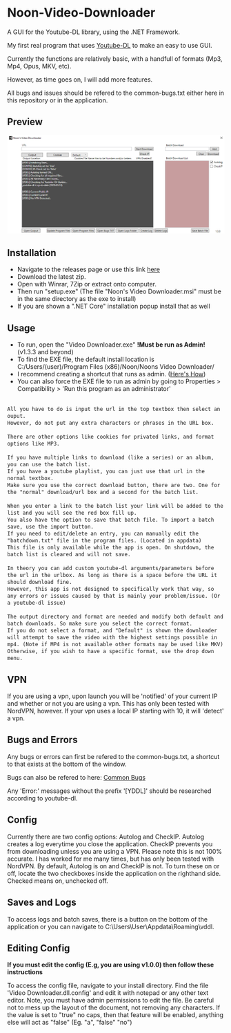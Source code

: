 # Noon-Video-Downloader
A GUI for the Youtube-DL library, using the .NET Framework.

My first real program that uses [Youtube-DL](https://github.com/ytdl-org/youtube-dl) to make an easy to use GUI.

Currently the functions are relatively basic, with a handfull of formats (Mp3, Mp4, Opus, MKV, etc). 

However, as time goes on, I will add more features.

All bugs and issues should be refered to the common-bugs.txt either here in this repository or in the application.

## Preview
![a](https://raw.githubusercontent.com/Noonc/Noon-Video-Downloader/master/GitHubResources/Previewv133.jpg)

## Installation
- Navigate to the releases page or use this link [here](https://github.com/Noonc/Noon-Video-Downloader/releases)
- Download the latest zip.
- Open with Winrar, 7Zip or extract onto computer.
- Then run "setup.exe" (The file "Noon's Video Downloader.msi" must be in the same directory as the exe to install)
- If you are shown a ".NET Core" installation popup install that as well

## Usage
- To run, open the "Video Downloader.exe" **!Must be run as Admin!** (v1.3.3 and beyond)
- To find the EXE file, the default install location is C:/Users/(user)/Program Files (x86)/Noon/Noons Video Downloader/
- I recommend creating a shortcut that runs as admin. ([Here's How](https://raw.githubusercontent.com/Noonc/Noon-Video-Downloader/master/GitHubResources/shortcut.gif))
- You can also force the EXE file to run as admin by going to Properties > Compatibility > 'Run this program as an administrator'
```

All you have to do is input the url in the top textbox then select an ouput. 
However, do not put any extra characters or phrases in the URL box.

There are other options like cookies for privated links, and format options like MP3. 

If you have multiple links to download (like a series) or an album, you can use the batch list. 
If you have a youtube playlist, you can just use that url in the normal textbox. 
Make sure you use the correct download button, there are two. One for the "normal" download/url box and a second for the batch list.

When you enter a link to the batch list your link will be added to the list and you will see the red box fill up. 
You also have the option to save that batch file. To import a batch save, use the import button.
If you need to edit/delete an entry, you can manually edit the "batchdown.txt" file in the program files. (Located in appdata)
This file is only available while the app is open. On shutdown, the batch list is cleared and will not save. 

In theory you can add custom youtube-dl arguments/parameters before the url in the urlbox. As long as there is a space before the URL it should download fine.
However, this app is not designed to specifically work that way, so any errors or issues caused by that is mainly your problem/issue. (Or a youtube-dl issue)

The output directory and format are needed and modify both default and batch downloads. So make sure you select the correct format. 
If you do not select a format, and "Default" is shown the downloader will attempt to save the video with the highest settings possible in mp4. (Note if MP4 is not available other formats may be used like MKV)
Otherwise, if you wish to have a specific format, use the drop down menu. 

```
## VPN
If you are using a vpn, upon launch you will be 'notified' of your current IP and whether or not you are using a vpn. 
This has only been tested with NordVPN, however. 
If your vpn uses a local IP starting with 10, it will 'detect' a vpn. 

## Bugs and Errors
Any bugs or errors can first be refered to the common-bugs.txt, a shortcut to that exists at the bottom of the window. 

Bugs can also be refered to here: [Common Bugs](https://github.com/Noonc/Noon-Video-Downloader/blob/master/COMMON-BUGS.md)

Any 'Error:' messages without the prefix '[YDDL]' should be researched according to youtube-dl. 

## Config
Currently there are two config options: Autolog and CheckIP.
Autolog creates a log everytime you close the application.
CheckIP prevents you from downloading unless you are using a VPN. Please note this is not 100% accurate. I has worked for me many times, but has only been tested with NordVPN.
By default, Autolog is on and CheckIP is not. To turn these on or off, locate the two checkboxes inside the application on the righthand side. Checked means on, unchecked off. 

## Saves and Logs
To access logs and batch saves, there is a button on the bottom of the application or you can navigate to C:\Users\User\Appdata\Roaming\vddl.


## Editing Config
**If you must edit the config (E.g, you are using v1.0.0) then follow these instructions**

To access the config file, navigate to your install directory. 
Find the file 'Video Downloader.dll.config' and edit it with notepad or any other text editor. 
Note, you must have admin permissions to edit the file.
Be careful not to mess up the layout of the document, not removing any characters. 
If the value is set to "true" no caps, then that feature will be enabled, anything else will act as "false" (Eg. "a", "false" "no")


